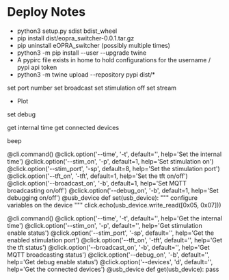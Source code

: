 # Deploy Notes

- python3 setup.py sdist bdist_wheel
- pip install dist/eopra_switcher-0.0.1.tar.gz
- pip uninstall eOPRA_switcher (possibly multiple times)
- python3 -m pip install --user --upgrade twine
- A pypirc file exists in home to hold configurations for the username / pypi api token
- python3 -m twine upload --repository pypi dist/*



set port number
set broadcast
set stimulation off
set stream
- Plot

set debug

get internal time
get connected devices


beep


@cli.command()
@click.option('--time', '-t', default='', help='Set the internal time')
@click.option('--stim_on', '-p', default=1, help='Set stimulation on')
@click.option('--stim_port', '-sp', default=8, help='Set the stimulation port')
@click.option('--tft_on', '-tft', default=1, help='Set the tft on/off')
@click.option('--broadcast_on', '-b', default=1, help='Set MQTT broadcasting on/off')
@click.option('--debug_on', '-b', default=1, help='Set debugging on/off')
@usb_device
def set(usb_device):
  """
  configure variables on the device
  """
  click.echo(usb_device.write_read([0x05, 0x07]))


@cli.command()
@click.option('--time', '-t', default='', help='Get the internal time')
@click.option('--stim_on', '-p', default='', help='Get stimulation enable status')
@click.option('--stim_port', '-sp', default='', help='Get the enabled stimulation port')
@click.option('--tft_on', '-tft', default='', help='Get the tft status')
@click.option('--broadcast_on', '-b', default='', help='Get MQTT broadcasting status')
@click.option('--debug_on', '-b', default='', help='Get debug enable status')
@click.option('--devices', 'd', default='', help='Get the connected devices')
@usb_device
def get(usb_device):
  pass
